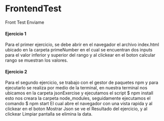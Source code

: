 # FrontendTest
Front Test Enviame

#### Ejercicio 1 
Para el primer ejercicio, se debe abrir en el navegador el archivo index.html ubicado en la carpeta
primeNumber en el cual se encuentran dos inputs para el valor inferior y superior del rango
y al clickear en el boton calcular rango se muestran los valores.

#### Ejercicio 2 
Para el segundo ejercicio, se trabajo con el gestor de paquetes npm y para ejecutarlo se realiza por medio de la terminal, en nuestra terminal nos ubicamos en la carpeta jsonExercise y ejecutamos el script
$ npm install
esto nos creara la carpeta node_modules, seguidamente ejecutamos el comando 
$ npm start
El cual abre el navegador con una vista rapida y al clickear en el boton Mostrar Json se ve el Resultado del ejercicio,
y al clickear Limpiar pantalla se elimina la data.